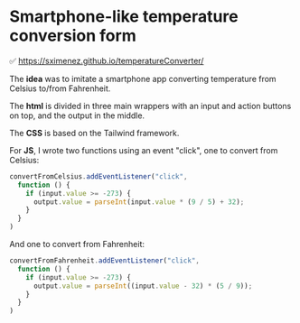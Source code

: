 # Smartphone-like temperature conversion form

✅ <a href="https://sximenez.github.io/temperatureConverter/" target="_blank">https://sximenez.github.io/temperatureConverter/</a>


The **idea** was to imitate a smartphone app converting temperature from Celsius to/from Fahrenheit.

The **html** is divided in three main wrappers with an input and action buttons on top, and the output in the middle.

The **CSS** is based on the Tailwind framework.

For **JS**, I wrote two functions using an event "click", one to convert from Celsius:

```Javascript
convertFromCelsius.addEventListener("click",
  function () {
    if (input.value >= -273) {
      output.value = parseInt(input.value * (9 / 5) + 32);
    }
  }
)
```

And one to convert from Fahrenheit:

```Javascript
convertFromFahrenheit.addEventListener("click",
  function () {
    if (input.value >= -273) {
      output.value = parseInt((input.value - 32) * (5 / 9));
    }
  }
)
```
